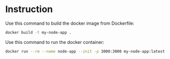 # Instruction

Use this command to build the docker image from Dockerfile:
```sh
docker build -t my-node-app .
```

Use this command to run the docker container:
```sh
docker run --rm --name node-app --init -p 3000:3000 my-node-app:latest
```
